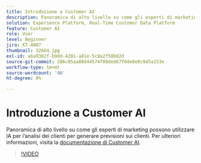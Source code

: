 ```yaml
---
title: Introduzione a Customer AI
description: Panoramica di alto livello su come gli esperti di marketing possono utilizzare IA per l’analisi dei clienti per generare previsioni sui clienti.
solution: Experience Platform, Real-Time Customer Data Platform
feature: Customer AI
role: User
level: Beginner
jira: KT-4807
thumbnail: 32664.jpg
exl-id: a6a9302f-b9dd-4201-a81e-5c8a2f58b82d
source-git-commit: 286c85aa88d44574f00ded67f0de8e0c945a153e
workflow-type: tm+mt
source-wordcount: '46'
ht-degree: 0%

---
```


# Introduzione a Customer AI

Panoramica di alto livello su come gli esperti di marketing possono utilizzare IA per l’analisi dei clienti per generare previsioni sui clienti. Per ulteriori informazioni, visita la [documentazione di Customer AI](https://experienceleague.adobe.com/docs/experience-platform/intelligent-services/customer-ai/overview.html?lang=it).

>[!VIDEO](https://video.tv.adobe.com/v/36499?learn=on&enablevpops&captions=ita)
